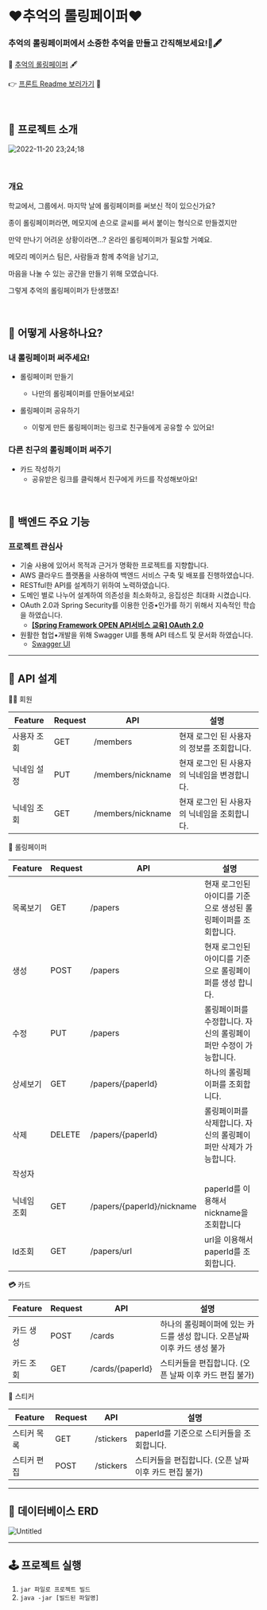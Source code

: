 # ❤추억의 롤링페이퍼❤

### 추억의 롤링페이퍼에서 소중한 추억을 만들고 간직해보세요!📜🖋

📜 [추억의 롤링페이퍼](https://rolling-paper-makers.vercel.app/) 🖋

 👉 [프론트 Readme 보러가기](https://github.com/memory-makers/rolling-paper) 👀

<br/>

## 📑 프로젝트 소개
![2022-11-20 23;24;18](https://user-images.githubusercontent.com/51311690/202909665-4aa8f3a2-411e-41b9-95c0-9ccef24b6297.PNG)

<br/>


### 개요

학교에서, 그룹에서. 마지막 날에 롤링페이퍼를 써보신 적이 있으신가요?

종이 롤링페이퍼라면, 메모지에 손으로 글씨를 써서 붙이는 형식으로 만들겠지만

만약 만나기 어려운 상황이라면…? 온라인 롤링페이퍼가 필요할 거예요.

메모리 메이커스 팀은, 사람들과 함께 추억을 남기고,

마음을 나눌 수 있는 공간을 만들기 위해 모였습니다.

그렇게 추억의 롤링페이퍼가 탄생했죠!

<br/>

## 🎁 어떻게 사용하나요?

### 내 롤링페이퍼 써주세요!

- 롤링페이퍼 만들기
    - 나만의 롤링페이퍼를 만들어보세요!

- 롤링페이퍼 공유하기
    - 이렇게 만든 롤링페이퍼는 링크로 친구들에게 공유할 수 있어요!


### 다른 친구의 롤링페이퍼 써주기

- 카드 작성하기
    - 공유받은 링크를 클릭해서 친구에게 카드를 작성해보아요!



<br/>

## 🎇 백엔드 주요 기능

### 프로젝트 관심사

- 기술 사용에 있어서 목적과 근거가 명확한 프로젝트를 지향합니다.
- AWS 클라우드 플랫폼을 사용하여 백엔드 서비스 구축 및 배포를 진행하였습니다.
- RESTful한 API를 설계하기 위하여 노력하였습니다.
- 도메인 별로 나누어 설계하여 의존성을 최소화하고, 응집성은 최대화 시켰습니다.
- OAuth 2.0과 Spring Security를 이용한 인증•인가를 하기 위해서 지속적인 학습을 하였습니다.
    - **[[Spring Framework OPEN API서비스 교육] OAuth 2.0](https://mntdev.tistory.com/47)**
- 원활한 협업•개발을 위해 Swagger UI를 통해 API 테스트 및 문서화 하였습니다.
    - [Swagger UI](https://www.memory-rolling-paper-api.link/swagger-ui/index.html)

---

## 📜 API 설계

🙍‍♂️ 회원

| Feature | Request | API | 설명 |
| --- | --- | --- | --- |
| 사용자 조회 | GET | /members | 현재 로그인 된 사용자의 정보를 조회합니다. |
| 닉네임 설정 | PUT | /members/nickname | 현재 로그인 된 사용자의 닉네임을 변경합니다. |
| 닉네임 조회 | GET | /members/nickname | 현재 로그인 된 사용자의 닉네임을 조회합니다. |

📰 롤링페이퍼

| Feature | Request | API | 설명 |
| --- | --- | --- | --- |
| 목록보기 | GET | /papers | 현재 로그인된 아이디를 기준으로 생성된 롤링페이퍼를 조회합니다. |
| 생성 | POST | /papers | 현재 로그인된 아이디를 기준으로 롤링페이퍼를 생성 합니다. |
| 수정 | PUT | /papers | 롤링페이퍼를 수정합니다. 자신의 롤링페이퍼만 수정이 가능합니다. |
| 상세보기 | GET | /papers/{paperId} | 하나의 롤링페이퍼를 조회합니다. |
| 삭제 | DELETE | /papers/{paperId} | 롤링페이퍼를 삭제합니다. 자신의 롤링페이퍼만 삭제가 가능합니다. |
| 작성자 
닉네임 조회 | GET | /papers/{paperId}/nickname | paperId를 이용해서 nickname을 조회합니다 |
| Id조회 | GET | /papers/url | url을 이용해서 paperId를 조회합니다. |

****💳**** 카드

| Feature | Request | API | 설명 |
| --- | --- | --- | --- |
| 카드 생성 | POST | /cards | 하나의 롤링페이퍼에 있는 카드를 생성 합니다. 오픈날짜 이후 카드 생성 불가 |
| 카드 조회 | GET | /cards/{paperId} | 스티커들을 편집합니다. (오픈 날짜 이후 카드 편집 불가) |

🎀 스티커

| Feature | Request | API | 설명 |
| --- | --- | --- | --- |
| 스티커 목록 | GET | /stickers | paperId를 기준으로 스티커들을 조회합니다. |
| 스티커 편집 | POST | /stickers | 스티커들을 편집합니다. (오픈 날짜 이후 카드 편집 불가) |

---

## 💾 **데이터베이스 ERD**
![Untitled](https://user-images.githubusercontent.com/51311690/202909823-76c79524-71f4-4d65-93f1-fa4db9fde971.png)


---

## 🕹 프로젝트 실행

1. `jar 파일로 프로젝트 빌드`
2. `java -jar [빌드된 파일명]` 


